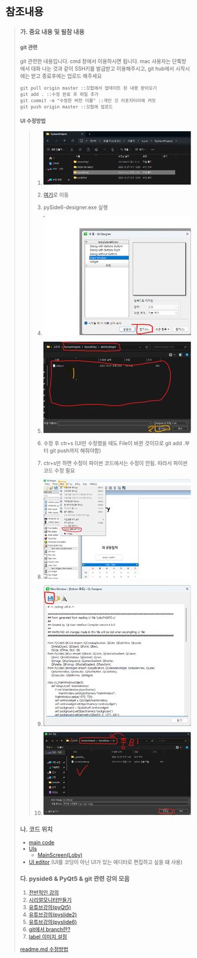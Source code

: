 참조내용
=============

>### 가. 중요 내용 및 필참 내용
> #### git 관련
>git 관련한 내용입니다. cmd 창에서 이용하시면 됩니다. mac 사용자는 단톡방에서 대화 나눈 것과 같이 SSH키를 발급받고 이용해주시고, git hub에서 시작시에는 받고 종료후에는 업로드 해주세요
> 
>```commandline
>git pull origin master ::깃헙에서 업데이트 된 내용 받아오기
>git add . ::수정 완료 후 파일 추가
>git commit -m "수정한 버전 이름" ::개인 깃 리포지터리에 커밋
>git push origin master ::깃헙에 업로드
>```
>#### UI 수정방법
> >1. ![pycharm 프로젝트 파일 접속](/Images/UIprocess1.png)
> >
> >2. [여기](/venv/Scripts)로 이동
> >3. pySide6-designer.exe 실행
> >4. ![UI 열기](/Images/UIprocess2.png)
> >5. ![UI 열기2](/Images/UIprocess3.png)
> >6. 수정 후 ctr+s (UI만 수정했을 때도 File이 바뀐 것이므로 git add .부터 git push까지 해줘야함)
> >7. ctr+s만 하면 수정이 파이썬 코드에서는 수정이 안됨. 따라서 파이썬 코드 수정 필요
> >8. ![UI 저장](/Images/UIprocess4.png)
> >9. ![UI 저장](/Images/UIprocess5.png)
> >10. ![UI 저장](/Images/UIprocess6.png)
> 
>
>### 나. 코드 위치
> + [main code](main.py)
> + [UIs](UI)
>   + [MainScreen(Loby)](UI/ui_Loby.py)
> + [UI editor](venv/Scripts/pyside6-designer.exe) (UI를 코딩이 아닌 UI가 있는 에디터로 편집하고 싶을 떄 사용)
> 
>### 다. pyside6 & PyQt5 & git 관련 강의 모음
>1. [전반적인 강의](https://answer-me.tistory.com/category/pyside6)
>2. [시리얼모니터만들기](https://sc.sogang.ac.kr/bbs/bbsview.do?pkid=69555&bbsid=3857&wslID=mecha&searchField=&searchValue=&currentPage=1)
>3. [유튜브강의(pyQt5)](https://youtube.com/playlist?list=PL1eLKSeW1Baj72go6l3gg4C8TXRNUBdMo&si=sX0lmVDnQGDhhgUW)
>4. [유튜브강의(pyslide2)](https://www.youtube.com/playlist?list=PL1eLKSeW1Bah_G3DnTwQiytpMlET04LN7)
>5. [유튜브강의(pyslide6)](https://youtube.com/playlist?list=PLl0_N0yeFLesyK9nHoww-vL5As3aPlWgq&si=lxE_QT6QE4fkCmZd)
>6. [git에서 branch란?](https://git-scm.com/book/ko/v2/Git-%EB%B8%8C%EB%9E%9C%EC%B9%98-%EB%B8%8C%EB%9E%9C%EC%B9%98%EB%9E%80-%EB%AC%B4%EC%97%87%EC%9D%B8%EA%B0%80)
>7. [label 이미지 설정](https://martinii.fun/192)
>
> 
> [readme.md 수정방법](https://gist.github.com/ihoneymon/652be052a0727ad59601)
